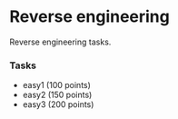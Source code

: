 # Reverse engineering

Reverse engineering tasks.

### Tasks
* easy1 (100 points)
* easy2 (150 points)
* easy3 (200 points)
